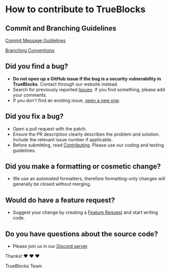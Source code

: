 # How to contribute to TrueBlocks

## Commit and Branching Guidelines

[Commit Message Guidelines](https://gist.github.com/robertpainsi/b632364184e70900af4ab688decf6f53)

[Branching Conventions](https://github.com/TrueBlocks/trueblocks-core/blob/master/docs/BRANCHING.md)

## Did you find a bug?

- **Do not open up a GitHub issue if the bug is a security vulnerability in TrueBlocks**. Contact through our website instead.
- Search for previously reported [Issues](https://github.com/TrueBlocks/trueblocks-core/issues). If you find something, please add your comments.
- If you don't find an existing issue, [open a new one](https://github.com/TrueBlocks/trueblocks-core/issues/new).

## Did you fix a bug?

- Open a pull request with the patch.
- Ensure the PR description clearly describes the problem and solution. Include the relevant issue number if applicable.
- Before submitting, read [Contributing](http://github.com/TrueBlocks/trueblocks-core/CONTRIBUTING.md). Please use our coding and testing guidelines.

## Did you make a formatting or cosmetic change?

- We use an automated formatters, therefore formatting-only changes will generally be closed without merging.

## Would do have a feature request?

- Suggest your change by creating a [Feature Request](https://github.com/TrueBlocks/trueblocks-core/issues/new) and start writing code.

## Do you have questions about the source code?

- Please join us in our [Discord server](https://discord.gg/zGh6PdN).

Thanks! :heart: :heart: :heart:

TrueBlocks Team
